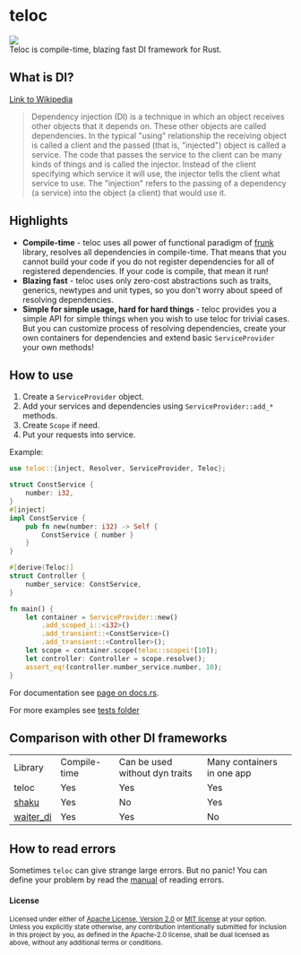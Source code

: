 # teloc
<div>
  <a href="https://github.com/teloxide/teloxide/actions">
    <img src="https://github.com/teloxide/teloxide/workflows/Continuous%20integration/badge.svg">
  </a>
</div>
Teloc is compile-time, blazing fast DI framework for Rust.

## What is DI?
[Link to Wikipedia](https://en.wikipedia.org/wiki/Dependency_injection)

> Dependency injection (DI) is a technique in which an object receives other objects that it depends on. These other objects are called dependencies. 
> In the typical "using" relationship the receiving object is called a client and the passed (that is, "injected") object is called a service. 
> The code that passes the service to the client can be many kinds of things and is called the injector. Instead of the client specifying which service 
> it will use, the injector tells the client what service to use. The "injection" refers to the passing of a dependency (a service) into the object 
> (a client) that would use it. 

## Highlights
- **Compile-time** - teloc uses all power of functional paradigm of [frunk](https://github.com/lloydmeta/frunk) library, resolves all dependencies in compile-time. 
That means that you cannot build your code if you do not register dependencies for all of registered dependencies. If your code is compile, that mean it run!
- **Blazing fast** - teloc uses only zero-cost abstractions such as traits, generics, newtypes and unit types, so you don't worry about speed of resolving dependencies.
- **Simple for simple usage, hard for hard things** - teloc provides you a simple API for simple things when you wish to use teloc for trivial cases. But you can
customize process of resolving dependencies, create your own containers for dependencies and extend basic `ServiceProvider` your own methods!

## How to use
1. Create a `ServiceProvider` object.
2. Add your services and dependencies using `ServiceProvider::add_*` methods.
3. Create `Scope` if need.
4. Put your requests into service.

Example:
```rust
use teloc::{inject, Resolver, ServiceProvider, Teloc};

struct ConstService {
    number: i32,
}
#[inject]
impl ConstService {
    pub fn new(number: i32) -> Self {
        ConstService { number }
    }
}

#[derive(Teloc)]
struct Controller {
    number_service: ConstService,
}

fn main() {
    let container = ServiceProvider::new()
        .add_scoped_i::<i32>()
        .add_transient::<ConstService>()
        .add_transient::<Controller>();
    let scope = container.scope(teloc::scopei![10]);
    let controller: Controller = scope.resolve();
    assert_eq!(controller.number_service.number, 10);
}
```

For documentation see [page on docs.rs](https://docs.rs/teloc/).

For more examples see [tests folder](/teloc/tests)

## Comparison with other DI frameworks
<table>
<tr>
<td>Library</td>
<td>Compile-time</td>
<td>Can be used without dyn traits</td>
<td>Many containers in one app</td>
</tr>
<tr>
<td>teloc</td>
<td>Yes</td>
<td>Yes</td>
<td>Yes</td>
</tr>
<tr>
<td><a href="https://github.com/Mcat12/shaku">shaku</a></td>
<td>Yes</td>
<td>No</td>
<td>Yes</td>
</tr>
<tr>
<td><a href="https://github.com/dmitryb-dev/waiter">waiter_di</a></td>
<td>Yes</td>
<td>Yes</td>
<td>No</td>
</tr>
</table>

## How to read errors
Sometimes `teloc` can give strange large errors. But no panic! You can define your problem by read the <a href="HOW-TO-READ-ERRORS.md">manual</a> of reading errors.

#### License

<sup>
Licensed under either of <a href="LICENSE-APACHE">Apache License, Version
2.0</a> or <a href="LICENSE-MIT">MIT license</a> at your option.
</sup>

<br>

<sub>
Unless you explicitly state otherwise, any contribution intentionally submitted
for inclusion in this project by you, as defined in the Apache-2.0 license,
shall be dual licensed as above, without any additional terms or conditions.
</sub>
